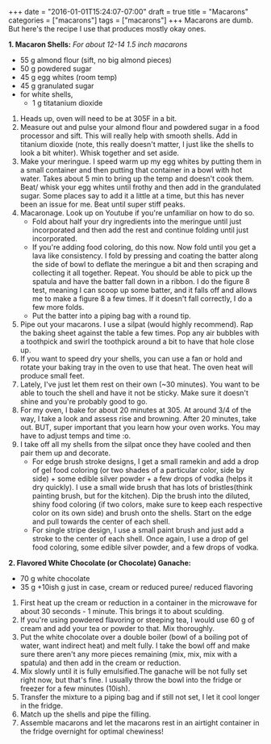 +++
date = "2016-01-01T15:24:07-07:00"
draft = true
title = "Macarons"
categories = ["macarons"]
tags = ["macarons"]
+++
Macarons are dumb. But here's the recipe I use that produces mostly okay ones.  

**1. Macaron Shells:**  *For about 12-14 1.5 inch macarons*  

- 55 g almond flour (sift, no big almond pieces)  
- 50 g powdered sugar    
- 45 g egg whites (room temp)  
- 45 g granulated sugar  
- for white shells,  
    - 1 g titatanium dioxide

1. Heads up, oven will need to be at 305F in a bit. 
2. Measure out and pulse your almond flour and powdered sugar in a food processor and sift. This will really help with smooth shells. Add in titanium dioxide (note, this really doesn't matter, I just like the shells to look a bit whiter). Whisk together and set aside.  
3. Make your meringue. I speed warm up my egg whites by putting them in a small container and then putting that container in a bowl with hot water. Takes about 5 min to bring up the temp and doesn't cook them.  
Beat/ whisk your egg whites until frothy and then add in the grandulated sugar. Some places say to add it a little at a time, but this has never been an issue for me. Beat until super stiff peaks.  
4. Macaronage. Look up on Youtube if you're unfamiliar on how to do so.   
    - Fold about half your dry ingredients into the meringue until just incorporated and then add the rest and continue folding until just incorporated. 
    - If you're adding food coloring, do this now. Now fold until you get a lava like consistency. I fold by pressing and coating the batter along the side of bowl to deflate the meringue a bit and then scraping and collecting it all together. Repeat. You should be able to pick up the spatula and have the batter fall down in a ribbon. I do the figure 8 test, meaning I can scoop up some batter, and it falls off and allows me to make a figure 8 a few times. If it doesn't fall correctly, I do a few more folds.  
    - Put the batter into a piping bag with a round tip.    
5. Pipe out your macarons. I use a silpat (would highly recommend). Rap the baking sheet against the table a few times. Pop any air bubbles with a toothpick and swirl the toothpick around a bit to have that hole close up.   
6. If you want to speed dry your shells, you can use a fan or hold and rotate your baking tray in the oven to use that heat. The oven heat will produce small feet. 
7. Lately, I've just let them rest on their own (~30 minutes). You want to be able to touch the shell and have it not be sticky. Make sure it doesn't shine and you're probably good to go.   
8. For my oven, I bake for about 20 minutes at 305. At around 3/4 of the way, I take a look and assess rise and browning. After 20 minutes, take out. BUT, super important that you learn how your oven works. You may have to adjust temps and time :o.  
9. I take off all my shells from the silpat once they have cooled and then pair them up and decorate. 
    - For edge brush stroke designs, I get a small ramekin and add a drop of gel food coloring (or two shades of a particular color, side by side) + some edible silver powder + a few drops of vodka (helps it dry quickly). I use a small wide brush that has lots of bristles(think painting brush, but for the kitchen). Dip the brush into the diluted, shiny food coloring (if two colors, make sure to keep each respective color on its own side) and brush onto the shells. Start on the edge and pull towards the center of each shell. 
    - For single stripe design, I use a small paint brush and just add a stroke to the center of each shell. Once again, I use a drop of gel food coloring, some edible silver powder, and a few drops of vodka.

**2. Flavored White Chocolate (or Chocolate) Ganache:**  

- 70 g white chocolate  
- 35 g +10ish g just in case, cream or reduced puree/ reduced flavoring 

1. First heat up the cream or reduction in a container in the microwave for about 30 seconds - 1 minute. This brings it to about sculding. 
2. If you're using powdered flavoring or steeping tea, I would use 60 g of cream and add your tea or powder to that. Mix thoroughly.  
3. Put the white chocolate over a double boiler (bowl of a boiling pot of water, want indirect heat) and melt fully. I take the bowl off and make sure there aren't any more pieces remaining (mix, mix, mix with a spatula) and then add in the cream or reduction.
4. Mix slowly until it is fully emulsified.The ganache will be not fully set right now, but that's fine. I usually throw the bowl into the fridge or freezer for a few minutes (10ish). 
5. Transfer the mixture to a piping bag and if still not set, I let it cool longer in the fridge.
6. Match up the shells and pipe the filling.
8. Assemble macarons and let the macarons rest in an airtight container in the fridge overnight for optimal chewiness! 
